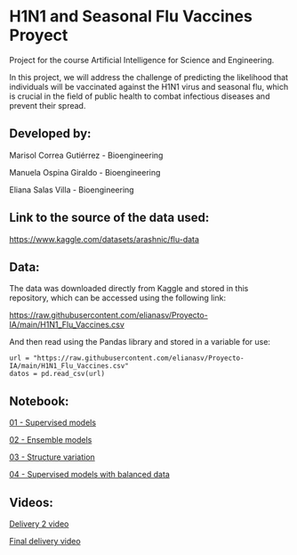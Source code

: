 # H1N1 and Seasonal Flu Vaccines Proyect

Project for the course Artificial Intelligence for Science and Engineering.

In this project, we will address the challenge of predicting the likelihood that individuals will be vaccinated against the H1N1 virus and seasonal flu, which is crucial in the field of public health to combat infectious diseases and prevent their spread. 

## Developed by:
Marisol Correa Gutiérrez - Bioengineering

Manuela Ospina Giraldo  - Bioengineering

Eliana Salas Villa  - Bioengineering

## Link to the source of the data used: 
https://www.kaggle.com/datasets/arashnic/flu-data

## Data:

The data was downloaded directly from Kaggle and stored in this repository, which can be accessed using the following link:

https://raw.githubusercontent.com/elianasv/Proyecto-IA/main/H1N1_Flu_Vaccines.csv

And then read using the Pandas library and stored in a variable for use:

```
url = "https://raw.githubusercontent.com/elianasv/Proyecto-IA/main/H1N1_Flu_Vaccines.csv"
datos = pd.read_csv(url)
```
  
## Notebook:
[01 - Supervised models](https://colab.research.google.com/drive/1bj4SZnySrO_dFzbc_xvIA3PVs7q2LSZp?authuser=1)

[02 - Ensemble models](https://colab.research.google.com/drive/1y3qbQ_zskMVxRi4y5BwVCwZCjgN_8rzY?authuser=1)

[03 - Structure variation](https://colab.research.google.com/drive/1s77dTCO_lwHxf8CKk4WMUZE2s5PxLVh9?authuser=1)

[04 - Supervised models with balanced data](https://colab.research.google.com/drive/1p7Uw27U8gtHg2Do9h4dnKEfFaRTA-ZNi?authuser=1)


## Videos:
[Delivery 2 video](https://www.youtube.com/watch?v=8sZhMG-_CPo)

[Final delivery video](https://youtu.be/Dvz3B8Ftvgw)
